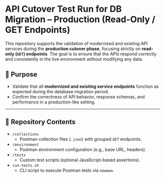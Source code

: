 # API Cutover Test Run for DB Migration – Production (Read-Only / GET Endpoints)

This repository supports the validation of modernized and existing API services during the **production cutover phase**, focusing strictly on **read-only (`GET`) endpoints**. The goal is to ensure that the APIs respond correctly and consistently in the live environment without modifying any data.

## 📌 Purpose

- Validate that all **modernized and existing service endpoints** function as expected during the database migration period.
- Confirm the correctness of API behavior, response schemas, and performance in a production-like setting.

---

## 📁 Repository Contents

- `/collections`
  - Postman collection files (`.json`) with grouped `GET` endpoints.
- `/environment`
  - Postman environment configuration (e.g., base URL, headers).
- `/tests`
  - Custom test scripts (optional JavaScript-based assertions).
- `run-tests.sh`
  - CLI script to execute Postman tests via `newman`.


